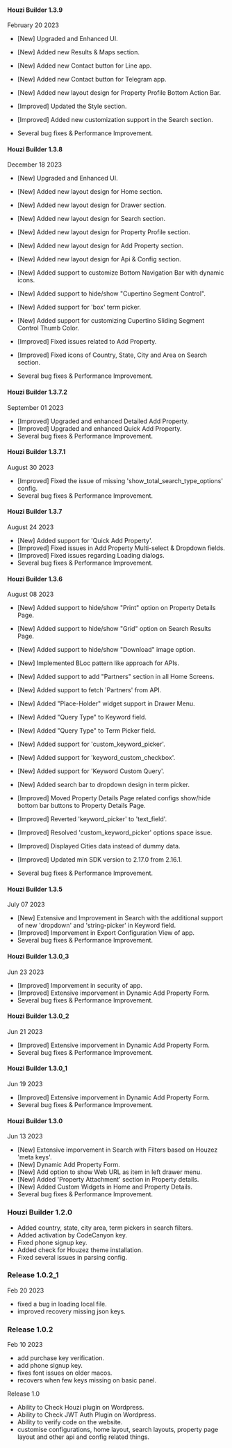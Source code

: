 #### Houzi Builder 1.3.9
February 20 2023
- [New] Upgraded and Enhanced UI.
- [New] Added new Results & Maps section.
- [New] Added new Contact button for Line app.
- [New] Added new Contact button for Telegram app.
- [New] Added new layout design for Property Profile Bottom Action Bar.

- [Improved] Updated the Style section.
- [Improved] Added new customization support in the Search section.
- Several bug fixes & Performance Improvement.

#### Houzi Builder 1.3.8
December 18 2023
- [New] Upgraded and Enhanced UI.
- [New] Added new layout design for Home section.
- [New] Added new layout design for Drawer section.
- [New] Added new layout design for Search section.
- [New] Added new layout design for Property Profile section.
- [New] Added new layout design for Add Property section.
- [New] Added new layout design for Api & Config section.
- [New] Added support to customize Bottom Navigation Bar with dynamic icons.
- [New] Added support to hide/show "Cupertino Segment Control".
- [New] Added support for 'box' term picker.
- [New] Added support for customizing Cupertino Sliding Segment Control Thumb Color.

- [Improved] Fixed issues related to Add Property.
- [Improved] Fixed icons of Country, State, City and Area on Search section.
- Several bug fixes & Performance Improvement.

#### Houzi Builder 1.3.7.2
September 01 2023
- [Improved] Upgraded and enhanced Detailed Add Property.
- [Improved] Upgraded and enhanced Quick Add Property.
- Several bug fixes & Performance Improvement.

#### Houzi Builder 1.3.7.1
August 30 2023
- [Improved] Fixed the issue of missing 'show_total_search_type_options' config.
- Several bug fixes & Performance Improvement.

#### Houzi Builder 1.3.7
August 24 2023
- [New] Added support for 'Quick Add Property'.
- [Improved] Fixed issues in Add Property Multi-select & Dropdown fields.
- [Improved] Fixed issues regarding Loading dialogs.
- Several bug fixes & Performance Improvement.

#### Houzi Builder 1.3.6
August 08 2023
- [New] Added support to hide/show "Print" option on Property Details Page.
- [New] Added support to hide/show "Grid" option on Search Results Page.
- [New] Added support to hide/show "Download" image option.
- [New] Implemented BLoc pattern like approach for APIs.
- [New] Added support to add "Partners" section in all Home Screens.
- [New] Added support to fetch 'Partners' from API.
- [New] Added "Place-Holder" widget support in Drawer Menu.
- [New] Added "Query Type" to Keyword field.
- [New] Added "Query Type" to Term Picker field.
- [New] Added support for 'custom_keyword_picker'.
- [New] Added support for 'keyword_custom_checkbox'.
- [New] Added support for 'Keyword Custom Query'.
- [New] Added search bar to dropdown design in term picker.

- [Improved] Moved Property Details Page related configs show/hide bottom bar buttons to Property Details Page.
- [Improved] Reverted 'keyword_picker' to 'text_field'.
- [Improved] Resolved 'custom_keyword_picker' options space issue.
- [Improved] Displayed Cities data instead of dummy data.
- [Improved] Updated min SDK version to 2.17.0 from 2.16.1.
- Several bug fixes & Performance Improvement.

#### Houzi Builder 1.3.5
July 07 2023
- [New] Extensive and Improvement in Search with the additional support of new 'dropdown' and 'string-picker' in Keyword field.
- [Improved] Imporvement in Export Configuration View of app.
- Several bug fixes & Performance Improvement.

#### Houzi Builder 1.3.0_3
Jun 23 2023
- [Improved] Imporvement in security of app.
- [Improved] Extensive imporvement in Dynamic Add Property Form.
- Several bug fixes & Performance Improvement.

#### Houzi Builder 1.3.0_2
Jun 21 2023
- [Improved] Extensive imporvement in Dynamic Add Property Form.
- Several bug fixes & Performance Improvement.

#### Houzi Builder 1.3.0_1
Jun 19 2023
- [Improved] Extensive imporvement in Dynamic Add Property Form.
- Several bug fixes & Performance Improvement.

#### Houzi Builder 1.3.0
Jun 13 2023
- [New] Extensive imporvement in Search with Filters based on Houzez 'meta keys'.
- [New] Dynamic Add Property Form.
- [New] Add option to show Web URL as item in left drawer menu.
- [New] Added 'Property Attachment' section in Property details.
- [New] Added Custom Widgets in Home and Property Details.
- Several bug fixes & Performance Improvement.

### Houzi Builder 1.2.0
- Added country, state, city area, term pickers in search filters.
- Added activation by CodeCanyon key.
- Fixed phone signup key.
- Added check for Houzez theme installation.
- Fixed several issues in parsing config.


### Release 1.0.2_1
Feb 20 2023

- fixed a bug in loading local file.
- improved recovery missing json keys.

### Release 1.0.2
Feb 10 2023

- add purchase key verification.
- add phone signup key.
- fixes font issues on older macos.
- recovers when few keys missing on basic panel.


Release 1.0

- Ability to Check Houzi plugin on Wordpress.
- Ability to Check JWT Auth Plugin on Wordpress.
- Ability to verify code on the website.
- customise configurations, home layout, search layouts, property page layout and other api and config related things.